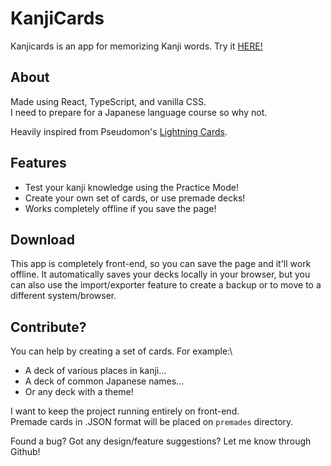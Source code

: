 # KanjiCards

Kanjicards is an app for memorizing Kanji words. Try it [HERE!](http://gigihsigap.github.io/kanjicards)

## About

Made using React, TypeScript, and vanilla CSS.\
I need to prepare for a Japanese language course so why not.

Heavily inspired from Pseudomon's [Lightning Cards](https://pseudomon.github.io/lightningcards/#).

## Features

- Test your kanji knowledge using the Practice Mode!
- Create your own set of cards, or use premade decks!
- Works completely offline if you save the page!

## Download

This app is completely front-end, so you can save the page and it'll work offline. It automatically saves your decks locally in your browser, but you can also use the import/exporter feature to create a backup or to move to a different system/browser.


## Contribute?

You can help by creating a set of cards. For example:\
- A deck of various places in kanji...
- A deck of common Japanese names...
- Or any deck with a theme!

I want to keep the project running entirely on front-end.\
Premade cards in .JSON format will be placed on `premades` directory.

Found a bug? Got any design/feature suggestions? Let me know through Github!